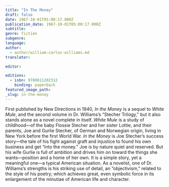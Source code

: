 ```yaml
---
title: "In The Money"
draft: false
date: 1967-10-01T05:00:17.000Z
publication_date: 1967-10-01T05:00:17.000Z
subtitle:
genre: fiction
subgenre:
language:
author:
  - author/william-carlos-williams.md
translator:

editor:

editions:
  - isbn: 9780811202312
    binding: paperback
featured_image_path:
_slug: in-the-money
---
```


First published by New Directions in 1940, _In the Money_ is a sequel to _White Mule_, and the second volume in Dr. Williams’s “Stecher Trilogy," but it also stands alone as a novel complete in itself. _White Mule_ is a study of childhood––of the baby Flossie Stecher and her sister Lottie, and their parents, Joe and Gurlie Stecher, of German and Norwegian origin, living in New York before the first World War. _In the Money_ is Joe Stecher’s success story––the tale of his fight against graft and injustice to found his own business and get “into the money." Joe is by nature quiet and reserved. But his wife Gurlie is full of ambition and drives him on toward the things she wants––position and a home of her own. It is a simple story, yet a meaningful one––a typical American situation. As a novelist, one of Dr. Williams’s strengths is his striking use of detail, an “objectivism," related to the style of his poetry; which achieves great, even symbolic force in its enlargement of the minutiae of American life and character.

